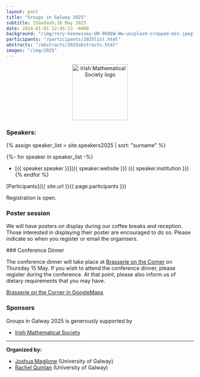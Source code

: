```yaml
---
layout: post
title: "Groups in Galway 2025"
subtitle: 15&ndash;16 May 2025
date: 2024-01-01 12:45:13 -0400
background: "/img/rory-hennessey-UR-9hOEW-Ww-unsplash-cropped-min.jpeg"
participants: "/participants/2025list.html"
abstracts: "/abstracts/2025abstracts.html"
images: "/img/2025"
---
```



<center><p>
    <a href="https://irishmathsoc.org/"><img width="150" src="{{ page.images }}/ims-2t.png" alt="Irish Mathematical Society logo"/></a>
</p></center>

### Speakers: 

{% assign speaker_list = site.speakers2025 | sort: "surname" %}

{%- for speaker in speaker_list -%}
- [{{ speaker.speaker }}]({{ speaker.website }}) ({{ speaker.institution }})
{% endfor %}

[Participants]({{ site.url }}{{ page.participants }})

Registration is open.


### Poster session

We will have posters on display during our coffee breaks and reception. Those
interested in displaying their poster are encouraged to do so. Please indicate
so when you register or email the organisers.


<span id="ConferenceDinner">
### Conference Dinner 

The conference dinner will take place at [Brasserie on the Corner](https://brasseriegalway.com/)
on Thursday 15 May. If you wish to attend the conference dinner, please
register during the conference. At that point, please also inform us of
dietary requirements that you may have.

[Brasserie on the Corner in GoogleMaps](https://maps.app.goo.gl/YWdJuV13YkCPwmDW8)



### Sponsors

Groups in Galway 2025 is generously supported by 
- [Irish Mathematical Society](https://irishmathsoc.org/)


---

**Organized by:**
- [Joshua Maglione](https://joshmaglione.com) (University of Galway)
- [Rachel Quinlan](http://rkq.ie/) (University of Galway)